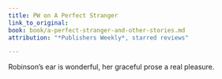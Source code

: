 ```yaml
---
title: PW on A Perfect Stranger
link_to_original: 
book: book/a-perfect-stranger-and-other-stories.md
attribution: "*Publishers Weekly*, starred reviews"

---
```

Robinson’s ear is wonderful, her graceful prose a real pleasure.